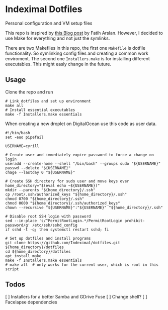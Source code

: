 # Indeximal Dotfiles
Personal configuration and VM setup files

This repo is inspired by [this Blog post](https://arslan.io/2019/01/07/using-the-ipad-pro-as-my-development-machine/) by Fatih Arslan.
However, I decided to use Make for everything and not just the symlinks.

There are two Makefiles in this repo, the first one `Makefile` is dotfile functionality.
So symlinking config files and creating a common work enviroment.
The second one `Installers.make` is for installing different executables.
This might easly change in the future.

## Usage
Clone the repo and run
```
# Link dotfiles and set up environment 
make all
# Install essential executables
make -f Installers.make essentials
```

When creating a new droplet on DigitalOcean use this code as user data.
```
#!/bin/bash
set -euo pipefail

USERNAME=cyrill

# Create user and immediately expire password to force a change on login
useradd --create-home --shell "/bin/bash" --groups sudo "${USERNAME}"
passwd --delete "${USERNAME}"
chage --lastday 0 "${USERNAME}"

# Create SSH directory for sudo user and move keys over
home_directory="$(eval echo ~${USERNAME})"
mkdir --parents "${home_directory}/.ssh"
cp /root/.ssh/authorized_keys "${home_directory}/.ssh"
chmod 0700 "${home_directory}/.ssh"
chmod 0600 "${home_directory}/.ssh/authorized_keys"
chown --recursive "${USERNAME}":"${USERNAME}" "${home_directory}/.ssh"

# Disable root SSH login with password
sed --in-place 's/^PermitRootLogin.*/PermitRootLogin prohibit-password/g' /etc/ssh/sshd_config
if sshd -t -q; then systemctl restart sshd; fi

# Set up dotfiles and install programs
git clone https://github.com/Indeximal/dotfiles.git ${home_directory}/dotfiles
cd ${home_directory}/dotfiles
apt install make
make -f Installers.make essentials
# make all  # only works for the current user, which is root in this script
```

## Todos
[ ] Installers for a better Samba and GDrive Fuse
[ ] Change shell?
[ ] Facelapse dependencies

